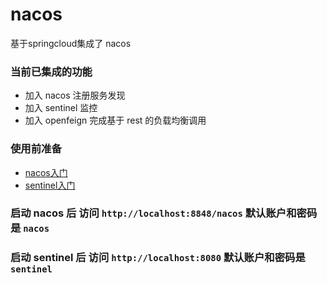 # nacos
基于springcloud集成了 nacos
### 当前已集成的功能
* 加入 nacos 注册服务发现
* 加入 sentinel 监控
* 加入 openfeign 完成基于 rest 的负载均衡调用

### 使用前准备
* [nacos入门](https://nacos.io/zh-cn/docs/quick-start.html)
* [sentinel入门](https://github.com/alibaba/Sentinel/wiki/%E6%8E%A7%E5%88%B6%E5%8F%B0#2-%E5%90%AF%E5%8A%A8%E6%8E%A7%E5%88%B6%E5%8F%B0)

### 启动 nacos 后 访问 ``` http://localhost:8848/nacos ``` 默认账户和密码是 ```nacos```
### 启动 sentinel 后 访问 ``` http://localhost:8080 ``` 默认账户和密码是 ```sentinel```
